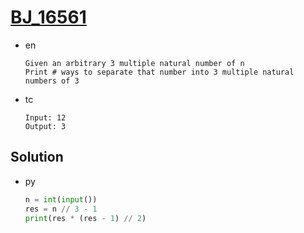 # [BJ_16561](https://acmicpc.net/problem/16561)

* en

  ```en
  Given an arbitrary 3 multiple natural number of n
  Print # ways to separate that number into 3 multiple natural numbers of 3
  ```

* tc

  ```tc
  Input: 12
  Output: 3
  ```

## Solution

* py

  ```py
  n = int(input())
  res = n // 3 - 1
  print(res * (res - 1) // 2)
  ```
